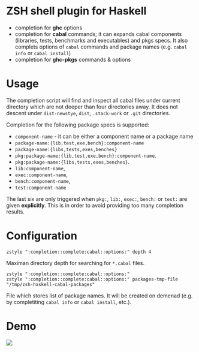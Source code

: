 # ZSH shell plugin for Haskell

* completion for **ghc** options
* completion for **cabal** commands; it can expands cabal components (libraries,
  tests, benchmarks and executables) and pkgs specs.  It also complets options
  of `cabal` commands and package names (e.g. `cabal info` or `cabal
  install`)
* completion for **ghc-pkgs** commands & options

# Usage

The completion script will find and inspect all cabal files under current
directory which are not deeper than four directories away.  It does not descent
under `dist-newstye`, `dist`, `.stack-work` or `.git` directories.

Completion for the following package specs is supported:

* `component-name` - it can be either a component name or a package name
* `package-name:{lib,test,exe,bench}:component-name`
* `package-name:{libs,tests,exes,benches}`
* `pkg:package-name:{lib,test,exe,bench}:component-name`.
* `pkg:package-name:{libs,tests,exes,benches}`.
* `lib:component-name`,
* `exec:component-name`,
* `bench:component-name`,
* `test:component-name`

The last six are only triggered when `pkg:`, `lib:`, `exec:`, `bench:` or
`test:` are given **explicitly**.  This is in order to avoid providing too many
completion results.

# Configuration

```
zstyle ":completion::complete:cabal::options:" depth 4
```
Maximan directory depth for searching for `*.cabal` files.

```
zstyle ":completion::complete:cabal::options:" 
zstyle ":completion::complete:cabal::options:" packages-tmp-file "/tmp/zsh-haskell-cabal-packages"
```
File which stores list of package names.  It will be created on demenad (e.g.
by completiting `cabal info` or `cabal install`, etc.).

# Demo
![](https://raw.githubusercontent.com/coot/zsh-cabal/master/docs/screencast.gif)
